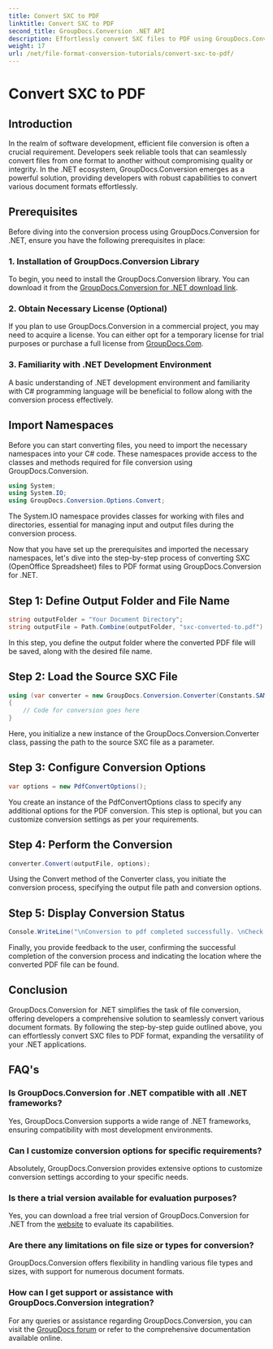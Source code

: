 ```yaml
---
title: Convert SXC to PDF
linktitle: Convert SXC to PDF
second_title: GroupDocs.Conversion .NET API
description: Effortlessly convert SXC files to PDF using GroupDocs.Conversion for .NET. Customize conversion options for seamless integration into your .NET applications.
weight: 17
url: /net/file-format-conversion-tutorials/convert-sxc-to-pdf/
---
```


# Convert SXC to PDF

## Introduction
In the realm of software development, efficient file conversion is often a crucial requirement. Developers seek reliable tools that can seamlessly convert files from one format to another without compromising quality or integrity. In the .NET ecosystem, GroupDocs.Conversion emerges as a powerful solution, providing developers with robust capabilities to convert various document formats effortlessly.
## Prerequisites
Before diving into the conversion process using GroupDocs.Conversion for .NET, ensure you have the following prerequisites in place:
### 1. Installation of GroupDocs.Conversion Library
To begin, you need to install the GroupDocs.Conversion library. You can download it from the [GroupDocs.Conversion for .NET download link](https://releases.groupdocs.com/conversion/net/).
### 2. Obtain Necessary License (Optional)
If you plan to use GroupDocs.Conversion in a commercial project, you may need to acquire a license. You can either opt for a temporary license for trial purposes or purchase a full license from [GroupDocs.Com](https://purchase.groupdocs.com/buy).
### 3. Familiarity with .NET Development Environment
A basic understanding of .NET development environment and familiarity with C# programming language will be beneficial to follow along with the conversion process effectively.

## Import Namespaces
Before you can start converting files, you need to import the necessary namespaces into your C# code. These namespaces provide access to the classes and methods required for file conversion using GroupDocs.Conversion.

```csharp
using System;
using System.IO;
using GroupDocs.Conversion.Options.Convert;
```

The System.IO namespace provides classes for working with files and directories, essential for managing input and output files during the conversion process.

Now that you have set up the prerequisites and imported the necessary namespaces, let's dive into the step-by-step process of converting SXC (OpenOffice Spreadsheet) files to PDF format using GroupDocs.Conversion for .NET.
## Step 1: Define Output Folder and File Name
```csharp
string outputFolder = "Your Document Directory";
string outputFile = Path.Combine(outputFolder, "sxc-converted-to.pdf");
```
In this step, you define the output folder where the converted PDF file will be saved, along with the desired file name.
## Step 2: Load the Source SXC File
```csharp
using (var converter = new GroupDocs.Conversion.Converter(Constants.SAMPLE_SXC))
{
    // Code for conversion goes here
}
```
Here, you initialize a new instance of the GroupDocs.Conversion.Converter class, passing the path to the source SXC file as a parameter.
## Step 3: Configure Conversion Options
```csharp
var options = new PdfConvertOptions();
```
You create an instance of the PdfConvertOptions class to specify any additional options for the PDF conversion. This step is optional, but you can customize conversion settings as per your requirements.
## Step 4: Perform the Conversion
```csharp
converter.Convert(outputFile, options);
```
Using the Convert method of the Converter class, you initiate the conversion process, specifying the output file path and conversion options.
## Step 5: Display Conversion Status
```csharp
Console.WriteLine("\nConversion to pdf completed successfully. \nCheck output in {0}", outputFolder);
```
Finally, you provide feedback to the user, confirming the successful completion of the conversion process and indicating the location where the converted PDF file can be found.

## Conclusion
GroupDocs.Conversion for .NET simplifies the task of file conversion, offering developers a comprehensive solution to seamlessly convert various document formats. By following the step-by-step guide outlined above, you can effortlessly convert SXC files to PDF format, expanding the versatility of your .NET applications.
## FAQ's
### Is GroupDocs.Conversion for .NET compatible with all .NET frameworks?
Yes, GroupDocs.Conversion supports a wide range of .NET frameworks, ensuring compatibility with most development environments.
### Can I customize conversion options for specific requirements?
Absolutely, GroupDocs.Conversion provides extensive options to customize conversion settings according to your specific needs.
### Is there a trial version available for evaluation purposes?
Yes, you can download a free trial version of GroupDocs.Conversion for .NET from the [website](https://releases.groupdocs.com/conversion/net/) to evaluate its capabilities.
### Are there any limitations on file size or types for conversion?
GroupDocs.Conversion offers flexibility in handling various file types and sizes, with support for numerous document formats.
### How can I get support or assistance with GroupDocs.Conversion integration?
For any queries or assistance regarding GroupDocs.Conversion, you can visit the [GroupDocs forum](https://forum.groupdocs.com/c/conversion/11) or refer to the comprehensive documentation available online.
